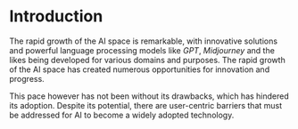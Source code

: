 # Introduction

The rapid growth of the AI space is remarkable, with innovative solutions and powerful language processing models like _GPT_, _Midjourney_ and the likes being developed for various domains and purposes. The rapid growth of the AI space has created numerous opportunities for innovation and progress.

This pace however has not been without its drawbacks, which has hindered its adoption. Despite its potential, there are user-centric barriers that must be addressed for AI to become a widely adopted technology.
